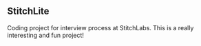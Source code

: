 ## StitchLite

Coding project for interview process at StitchLabs. This is a really interesting and fun project!